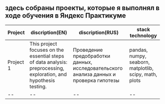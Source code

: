 ## здесь собраны проекты, которые я выполнял в ходе обучения в Яндекс Практикуме

|Project|discription(EN)|discription(RUS)|stack technology|
|--|--|--|--|
|Project 1|This project focuses on the essential steps of data analysis: preprocessing, exploration, and hypothesis testing.|Проведение предобработки данных, исследовательского анализа данных и проверка гипотезы|pandas, numpy, seaborn, matplotlib, scipy, math, plots|
|--|--|--|--|
